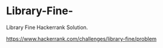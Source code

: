 # Library-Fine-
Library Fine Hackerrank Solution.

https://www.hackerrank.com/challenges/library-fine/problem
